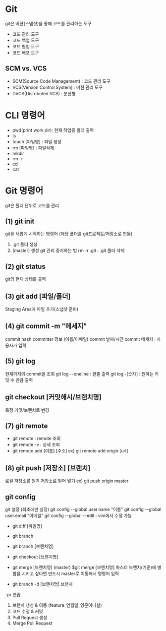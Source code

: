 # Git
git은 버젼(스냅샷)을 통해 코드를 관리하는 도구
- 코드 관리 도구
- 코드 백업 도구
- 코드 협업 도구
- 코드 배포 도구

## SCM vs. VCS
- SCM(Source Code Management) : 코드 관리 도구
- VCS(Version Control System) : 버젼 관리 도구
- DVCS(Distributed VCS) : 분산형

# CLI 명령어
- pwd(print work dir): 현재 작업중 폴더 출력
- ls
- touch [파일명] : 파일 생성
- rm [파일명] : 파일삭제
- mkdir
- rm -r
- cd 
- cat

# Git 명령어
  git은 폴더 단위로 코드를 관리
## (1) git init
git을 새롭게 시작하는 명령어 (해당 폴더를 git프로젝트/저장소로 만듦)
1. .git 폴더 생성
2. (master) 생성
git 관리 중지하는 법
rm -r .git : .git 폴더 삭제

## (2) git status
git의 현재 상태를 출력

## (3) git add [파일/폴더]
Staging Area에 파일 추가(스냅샷 준비)

## (4) git commit -m "메세지"
commit hash
committer 정보 (이름/이메일)
commit 날짜/시간
commit 메세지 : 사용자가 입력

## (5) git log
현재까지의 commit을 조회
git log --oneline : 한줄 출력
git log -[숫자] : 원하는 커밋 수 만큼 출력

## git checkout [커밋해시/브랜치명]
특정 커밋/브랜치로 변경

## (7) git remote
- git remote : remote 조회
- git remote -v : 상세 조회
- git remote add [이름] [주소]
 ex) git remote add origin [url]
 
## (8) git push [저장소] [브랜치]
로컬 저장소를 원격 저장소로 밀어 넣기
ex) git push origin master

## git config
git 설정 (최초에만 설정)
git config --global user.name "이름"
git config --global user.email "이메일"
git config --global --edit : vim에서 수정 가능

- git diff [파일명]
- git branch
- git branch [브랜치명]
- git checkout [브랜치명]
- git merge [브랜치명]
 (master) $git merge [브랜치명]
 마스터 브랜치(기준)에 병합을 시키고 싶다면 반드시 master로 이동해서 명령어 입력
 
- git branch -d [브랜치명]
 브랜치 
 
-pr 연습

1. 브랜치 생성 & 이동 (feature_연월일_영문이니셜)
2. 코드 수정 & 커밋
3. Pull Request 생성
4. Merge Pull Request

